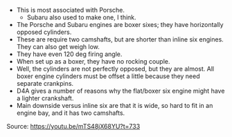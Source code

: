 - This is most associated with Porsche.
  - Subaru also used to make one, I think.
- The Porsche and Subaru engines are boxer sixes; they have horizontally
  opposed cylinders.
- These are require two camshafts, but are shorter than inline six
  engines. They can also get weigh low.
- They have even 120 deg firing angle.
- When set up as a boxer, they have no rocking couple.
- Well, the cylinders are not perfectly opposed, but they are almost.
  All boxer engine cylinders must be offset a little because they need
  separate crankpins.
- D4A gives a number of reasons why the flat/boxer six engine might have
  a lighter crankshaft.
- Main downside versus inline six are that it is wide, so hard to fit in
  an engine bay, and it has two camshafts.

Source: https://youtu.be/mTS48jX68YU?t=733
